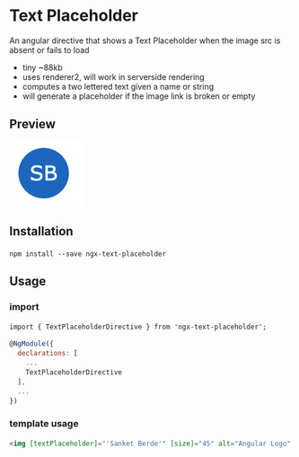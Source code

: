 # Text Placeholder

An angular directive that shows a Text Placeholder when the image src is absent or fails to load

- tiny ~88kb
- uses renderer2, will work in serverside rendering
- computes a two lettered text given a name or string
- will generate a placeholder if the image link is broken or empty

## Preview
![Preview](placeholder.png)

## Installation

`npm install --save ngx-text-placeholder`

## Usage 

### import
`import { TextPlaceholderDirective } from 'ngx-text-placeholder';`

``` javascript
@NgModule({
  declarations: [
    ...
    TextPlaceholderDirective
  ],
  ...
})
```

### template usage
``` html
<img [textPlaceholder]="'Sanket Berde'" [size]="45" alt="Angular Logo" imgSrc="https://www.google.com/images/branding/googlelogo/2x/googlelogo_color_272x92dp.pngs">
```
